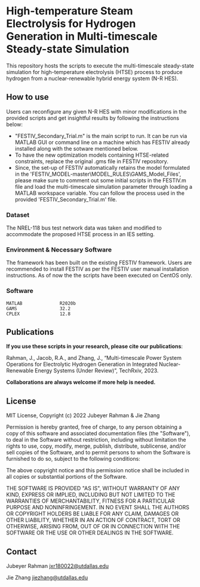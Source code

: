 # High-temperature Steam Electrolysis for Hydrogen Generation in Multi-timescale Steady-state Simulation 
 This repository hosts the scripts to execute the multi-timescale steady-state simulation for high-temperature electrolysis (HTSE) process to produce hydrogen from a nuclear-renewable hybrid energy system (N-R HES).

## How to use
Users can reconfigure any given N-R HES with minor modifications in the provided scripts and get insightful results by following the instructions below:
* "FESTIV_Secondary_Trial.m" is the main script to run. It can be run via MATLAB GUI or command line on a machine which has FESTIV already installed along with the sotware mentioned below.
* To have the new optimization models containing HTSE-related constraints, replace the original .gms file in FESTIV repository.
* Since, the set-up of FESTIV automatically retains the model formulated in the 'FESTIV_MODEL-master\MODEL_RULES\GAMS_Model_Files', please make sure to comment out some initial scripts in the FESTIV.m file and load the multi-timescale simulation parameter through loading a MATLAB workspace variable. You can follow the process used in the provided 'FESTIV_Secondary_Trial.m' file.
### Dataset
The NREL-118 bus test network data was taken and modified to accommodate the proposed HTSE process in an IES setting. 

### Environment & Necessary Software
The framework has been built on the existing FESTIV framework. Users are recommended to install FESTIV as per the FESTIV user manual installation instructions. As of now the the scripts have been executed on CentOS only.

### Software
```
MATLAB              R2020b
GAMS                32.2
CPLEX               12.8
```


## Publications
**If you use these scripts in your research, please cite our publications**:

Rahman, J., Jacob, R.A., and Zhang, J., “Multi-timescale Power System Operations
for Electrolytic Hydrogen Generation in Integrated Nuclear-Renewable Energy Systems (Under
Review)”, TechRxiv, 2023.


**Collaborations are always welcome if more help is needed.**
## License
MIT License, Copyright (c) 2022 Jubeyer Rahman & Jie Zhang

Permission is hereby granted, free of charge, to any person obtaining a copy of this software and associated documentation files (the "Software"), to deal
in the Software without restriction, including without limitation the rights to use, copy, modify, merge, publish, distribute, sublicense, and/or sell
copies of the Software, and to permit persons to whom the Software is furnished to do so, subject to the following conditions:

The above copyright notice and this permission notice shall be included in all copies or substantial portions of the Software.

THE SOFTWARE IS PROVIDED "AS IS", WITHOUT WARRANTY OF ANY KIND, EXPRESS OR IMPLIED, INCLUDING BUT NOT LIMITED TO THE WARRANTIES OF MERCHANTABILITY, FITNESS FOR A PARTICULAR PURPOSE AND NONINFRINGEMENT. IN NO EVENT SHALL THE AUTHORS OR COPYRIGHT HOLDERS BE LIABLE FOR ANY CLAIM, DAMAGES OR OTHER LIABILITY, WHETHER IN AN ACTION OF CONTRACT, TORT OR OTHERWISE, ARISING FROM, OUT OF OR IN CONNECTION WITH THE SOFTWARE OR THE USE OR OTHER DEALINGS IN THE SOFTWARE.


## Contact

Jubeyer Rahman
jxr180022@utdallas.edu

Jie Zhang
jiezhang@utdallas.edu 

